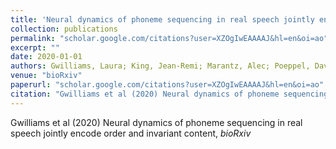 ```yaml
---
title: 'Neural dynamics of phoneme sequencing in real speech jointly encode order and invariant content'
collection: publications
permalink: "scholar.google.com/citations?user=XZOgIwEAAAAJ&hl=en&oi=ao"
excerpt: ""
date: 2020-01-01
authors: Gwilliams, Laura; King, Jean-Remi; Marantz, Alec; Poeppel, David; 
venue: "bioRxiv"
paperurl: "scholar.google.com/citations?user=XZOgIwEAAAAJ&hl=en&oi=ao"
citation: "Gwilliams et al (2020) Neural dynamics of phoneme sequencing in real speech jointly encode order and invariant content, <i>bioRxiv</i>"
---
```

Gwilliams et al (2020) Neural dynamics of phoneme sequencing in real speech jointly encode order and invariant content, <i>bioRxiv</i>
